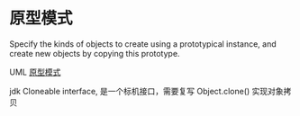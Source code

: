 # 原型模式

Specify the kinds of objects to create using a prototypical instance, and create new objects by copying this prototype.

UML
[原型模式](./img/)

jdk Cloneable interface, 是一个标机接口，需要复写 Object.clone() 实现对象拷贝
